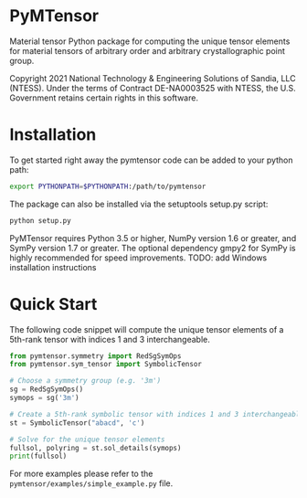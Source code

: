 
# PyMTensor

Material tensor Python package for computing the unique tensor elements for material tensors of arbitrary order and arbitrary crystallographic point group.

Copyright 2021 National Technology & Engineering Solutions of Sandia, LLC (NTESS). Under the terms of Contract DE-NA0003525 with NTESS, the U.S. Government retains certain rights in this software.


# Installation
To get started right away the pymtensor code can be added to your python path:

```bash
export PYTHONPATH=$PYTHONPATH:/path/to/pymtensor
```

The package can also be installed via the setuptools setup.py script:

```bash
python setup.py
```

PyMTensor requires Python 3.5 or higher, NumPy version 1.6 or greater, and SymPy version 1.7 or greater.
The optional dependency gmpy2 for SymPy is highly recommended for speed improvements.
TODO: add Windows installation instructions

# Quick Start
The following code snippet will compute the unique tensor elements of a 5th-rank tensor with indices 1 and 3 interchangeable.

```python
from pymtensor.symmetry import RedSgSymOps
from pymtensor.sym_tensor import SymbolicTensor

# Choose a symmetry group (e.g. '3m')
sg = RedSgSymOps()
symops = sg('3m')

# Create a 5th-rank symbolic tensor with indices 1 and 3 interchangeable
st = SymbolicTensor("abacd", 'c')

# Solve for the unique tensor elements 
fullsol, polyring = st.sol_details(symops)
print(fullsol)
```

For more examples please refer to the `pymtensor/examples/simple_example.py` file.

